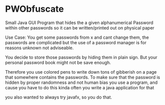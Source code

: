 # PWObfuscate
Small Java GUI Program that hides the a given alphanumerical Password within other passwords so it can be written/printed out on physical paper 

Use Case:
You get some passwords from x and cant change them, the passwords are complicated but the use of a password manager is for reasons unknown not adviseable. 

You decide to store those passwords by hiding them in plain sign. But your personal password book might not be save enough.

Therefore you use colored pens to write down tons of gibberish on a page that somewhere contains the passwords. To make sure that the password is hidden by proper randomness and not human bias you use a program, and cause you have to do this kinda often you write a java application for that

you also wanted to always try javafx, so you do that.
